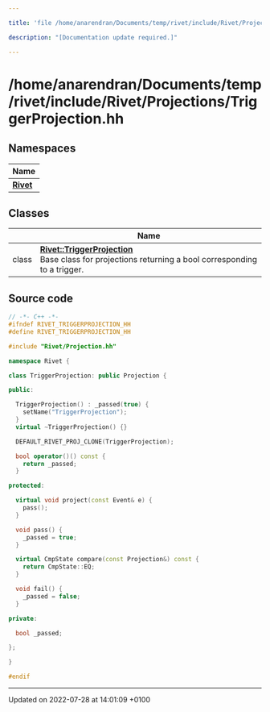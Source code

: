 ```yaml
---

title: 'file /home/anarendran/Documents/temp/rivet/include/Rivet/Projections/TriggerProjection.hh'

description: "[Documentation update required.]"

---
```


# /home/anarendran/Documents/temp/rivet/include/Rivet/Projections/TriggerProjection.hh



## Namespaces

| Name           |
| -------------- |
| **[Rivet](http://example.org/namespaces/namespacerivet/)**  |

## Classes

|                | Name           |
| -------------- | -------------- |
| class | **[Rivet::TriggerProjection](http://example.org/classes/classrivet_1_1triggerprojection/)** <br>Base class for projections returning a bool corresponding to a trigger.  |




## Source code

```cpp
// -*- C++ -*-
#ifndef RIVET_TRIGGERPROJECTION_HH
#define RIVET_TRIGGERPROJECTION_HH

#include "Rivet/Projection.hh"

namespace Rivet {

class TriggerProjection: public Projection {

public:

  TriggerProjection() : _passed(true) {
    setName("TriggerProjection");
  }
  virtual ~TriggerProjection() {}

  DEFAULT_RIVET_PROJ_CLONE(TriggerProjection);

  bool operator()() const {
    return _passed;
  }

protected:

  virtual void project(const Event& e) {
    pass();
  }

  void pass() {
    _passed = true;
  }

  virtual CmpState compare(const Projection&) const {
    return CmpState::EQ;
  }

  void fail() {
    _passed = false;
  }

private:

  bool _passed;

};

}

#endif
```


-------------------------------

Updated on 2022-07-28 at 14:01:09 +0100
